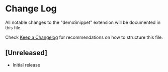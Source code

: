 # Change Log

All notable changes to the "demoSnippet" extension will be documented in this file.

Check [Keep a Changelog](http://keepachangelog.com/) for recommendations on how to structure this file.

## [Unreleased]

- Initial release